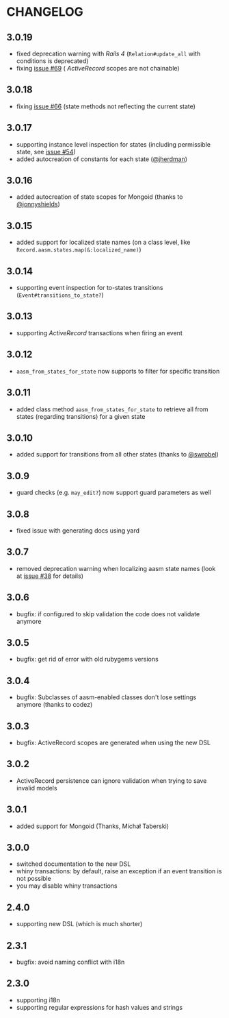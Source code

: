 # CHANGELOG

## 3.0.19

 * fixed deprecation warning with *Rails 4* (`Relation#update_all` with conditions is deprecated)
 * fixing [issue #69](https://github.com/aasm/aasm/issues/69) ( *ActiveRecord* scopes are not chainable)

## 3.0.18

 * fixing [issue #66](https://github.com/aasm/aasm/issues/66) (state methods not reflecting the current state)

## 3.0.17

 * supporting instance level inspection for states (including permissible state, see [issue #54](https://github.com/aasm/aasm/issues/54))
 * added autocreation of constants for each state ([@jherdman](https://github.com/jherdman))

## 3.0.16

 * added autocreation of state scopes for Mongoid (thanks to [@jonnyshields](https://github.com/johnnyshields))

## 3.0.15

 * added support for localized state names (on a class level, like `Record.aasm.states.map(&:localized_name)`)

## 3.0.14

 * supporting event inspection for to-states transitions (`Event#transitions_to_state?`)

## 3.0.13

 * supporting *ActiveRecord* transactions when firing an event

## 3.0.12

 * `aasm_from_states_for_state` now supports to filter for specific transition

## 3.0.11

 * added class method `aasm_from_states_for_state` to retrieve all from states (regarding transitions) for a given state

## 3.0.10

 * added support for transitions from all other states (thanks to [@swrobel](https://github.com/swrobel))

## 3.0.9

 * guard checks (e.g. `may_edit?`) now support guard parameters as well

## 3.0.8

 * fixed issue with generating docs using yard

## 3.0.7

 * removed deprecation warning when localizing aasm state names (look at [issue #38](https://github.com/rubyist/aasm/issues/38) for details)

## 3.0.6

 * bugfix: if configured to skip validation the code does not validate anymore

## 3.0.5

 * bugfix: get rid of error with old rubygems versions

## 3.0.4

 * bugfix: Subclasses of aasm-enabled classes don't lose settings anymore (thanks to codez)

## 3.0.3

 * bugfix: ActiveRecord scopes are generated when using the new DSL

## 3.0.2

 * ActiveRecord persistence can ignore validation when trying to save invalid models

## 3.0.1

 * added support for Mongoid (Thanks, Michał Taberski)

## 3.0.0

 * switched documentation to the new DSL
 * whiny transactions: by default, raise an exception if an event transition is not possible
 * you may disable whiny transactions

## 2.4.0

 * supporting new DSL (which is much shorter)

## 2.3.1

 * bugfix: avoid naming conflict with i18n

## 2.3.0

 * supporting i18n
 * supporting regular expressions for hash values and strings


